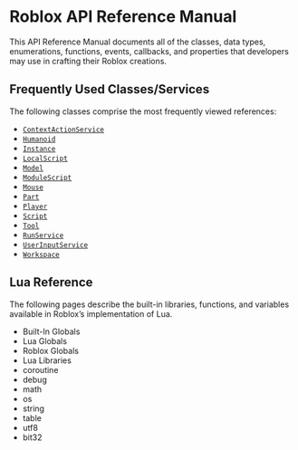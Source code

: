 # Roblox API Reference Manual #

This API Reference Manual documents all of the classes, data types, enumerations, functions, events, callbacks, and properties that developers may use in crafting their Roblox creations.

## Frequently Used Classes/Services ##

The following classes comprise the most frequently viewed references:

* <code class='code-link'><a href=''>ContextActionService</a></code>
* <code class='code-link'><a href=''>Humanoid</a></code>
* <code class='code-link'><a href=''>Instance</a></code>
* <code class='code-link'><a href=''>LocalScript</a></code>
* <code class='code-link'><a href=''>Model</a></code>
* <code class='code-link'><a href=''>ModuleScript</a></code>
* <code class='code-link'><a href=''>Mouse</a></code>
* <code class='code-link'><a href=''>Part</a></code>
* <code class='code-link'><a href=''>Player</a></code>
* <code class='code-link'><a href=''>Script</a></code>
* <code class='code-link'><a href=''>Tool</a></code>
* <code class='code-link'><a href=''>RunService</a></code>
* <code class='code-link'><a href=''>UserInputService</a></code>
* <code class='code-link'><a href=''>Workspace</a></code>

## Lua Reference ##

The following pages describe the built-in libraries, functions, and variables available in Roblox’s implementation of Lua.

* Built-In Globals
* Lua Globals
* Roblox Globals
* Lua Libraries
* coroutine
* debug
* math
* os
* string
* table
* utf8
* bit32